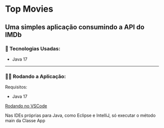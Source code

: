 # Top Movies
## Uma simples aplicação consumindo a API do IMDb
### 🚀 Tecnologias Usadas:
- Java 17
---
### 👨‍💻 Rodando a Aplicação:
Requisitos:
- Java 17

[Rodando no VSCode](https://code.visualstudio.com/docs/java/java-tutorial#_running-and-debugging-your-program)

Nas IDEs próprias para Java, como Eclipse e IntelliJ, só executar o método main da Classe App
